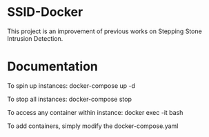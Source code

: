 # SSID-Docker

This project is an improvement of previous works on Stepping Stone Intrusion Detection.


# Documentation
To spin up instances:
    docker-compose up -d

To stop all instances:
    docker-compose stop

To access any container within instance:
    docker exec -it <container ID> bash
    
To add containers, simply modify the docker-compose.yaml 

